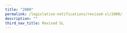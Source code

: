 ```yaml
---
title: "2000"
permalink: /legislative-notifications/revised-sl/2000/
description: ""
third_nav_title: Revised SL
---
```


